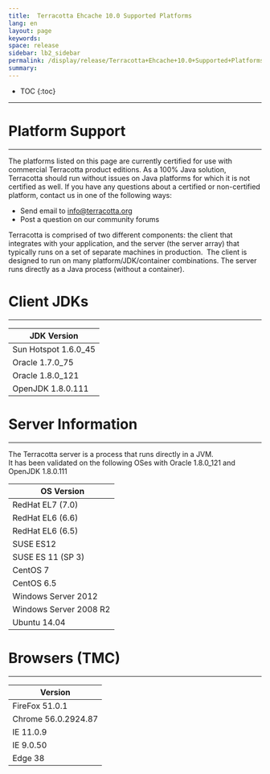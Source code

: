 ```yaml
---
title:  Terracotta Ehcache 10.0 Supported Platforms  
lang: en
layout: page
keywords:
space: release
sidebar: lb2_sidebar
permalink: /display/release/Terracotta+Ehcache+10.0+Supported+Platforms.html
summary:
---
```




* TOC
{:toc}




----------------------------------------------------------------------------------------------------------------------------------------------------------------------------------------------------------------------------------------------------------------------------------------------------------------------------------------------------------------------------------------------------------------------------------------------------------------------------------------------------------------------------------

# Platform Support
----------------

The platforms listed on this page are currently certified for use with commercial Terracotta product editions. As a 100% Java solution, Terracotta should run without issues on Java platforms for which it is not certified as well. If you have any questions about a certified or non-certified platform, contact us in one of the following ways:  
  

*   Send email to [info@terracotta.org](mailto:info@terracotta.org)
*   Post a question on our community forums

Terracotta is comprised of two different components: the client that integrates with your application, and the server (the server array) that typically runs on a set of separate machines in production.  The client is designed to run on many platform/JDK/container combinations. The server runs directly as a Java process (without a container).

# Client JDKs
-----------

| JDK Version |
| --- |
| Sun Hotspot 1.6.0\_45 |
| Oracle 1.7.0\_75 |
| Oracle 1.8.0\_121 |
| OpenJDK 1.8.0.111 |

# Server Information
------------------

The Terracotta server is a process that runs directly in a JVM.  
It has been validated on the following OSes with Oracle 1.8.0\_121 and OpenJDK 1.8.0.111  

|  OS Version |
| --- |
| RedHat EL7 (7.0) |
| RedHat EL6 (6.6) |
| RedHat EL6 (6.5) |
| SUSE ES12 |
| SUSE ES 11 (SP 3) |
| CentOS 7 |
| CentOS 6.5 |
| Windows Server 2012 |
| Windows Server 2008 R2 |
| Ubuntu 14.04 |

# Browsers (TMC)
--------------

| Version |
| --- |
| FireFox 51.0.1 |
| Chrome 56.0.2924.87 |
| IE 11.0.9 |
| IE 9.0.50 |
| Edge 38 |


